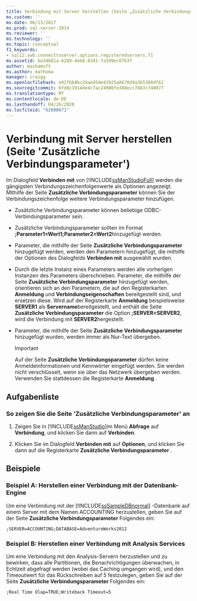 ```yaml
---
title: Verbindung mit Server herstellen (Seite „Zusätzliche Verbindungsparameter“) | Microsoft-Dokumentation
ms.custom: ''
ms.date: 06/13/2017
ms.prod: sql-server-2014
ms.reviewer: ''
ms.technology: ''
ms.topic: conceptual
f1_keywords:
- sql12.swb.connecttoserver.options.registeredservers.f1
ms.assetid: ba34b01a-6289-4eb8-8341-fa3d9ec87b3f
author: mashamsft
ms.author: mathoma
manager: craigg
ms.openlocfilehash: e92fbb8bc29aed54e43925a0670d9a365388df62
ms.sourcegitcommit: 6fd8c1914de4c7ac24900fe388ecc7883c740077
ms.translationtype: MT
ms.contentlocale: de-DE
ms.lasthandoff: 04/26/2020
ms.locfileid: "62808671"
---
```

# <a name="connect-to-server-additional-connection-parameters-page"></a>Verbindung mit Server herstellen (Seite 'Zusätzliche Verbindungsparameter')
  Im Dialogfeld **Verbinden mit** von [!INCLUDE[ssManStudioFull](../includes/ssmanstudiofull-md.md)] werden die gängigsten Verbindungszeichenfolgenwerte als Optionen angezeigt. Mithilfe der Seite **Zusätzliche Verbindungsparameter** können Sie der Verbindungszeichenfolge weitere Verbindungsparameter hinzufügen.  
  
-   Zusätzliche Verbindungsparameter können beliebige ODBC-Verbindungsparameter sein.  
  
-   Zusätzliche Verbindungsparameter sollten im Format **;Parameter1=Wert1;Parameter2=Wert2**hinzugefügt werden.  
  
-   Parameter, die mithilfe der Seite **Zusätzliche Verbindungsparameter** hinzugefügt werden, werden den Parametern hinzugefügt, die mithilfe der Optionen des Dialogfelds **Verbinden mit** ausgewählt wurden.  
  
-   Durch die letzte Instanz eines Parameters werden alle vorherigen Instanzen des Parameters überschrieben. Parameter, die mithilfe der Seite **Zusätzliche Verbindungsparameter** hinzugefügt werden, orientieren sich an den Parametern, die auf den Registerkarten **Anmeldung** und **Verbindungseigenschaften** bereitgestellt sind, und ersetzen diese. Wird auf der Registerkarte **Anmeldung** beispielsweise **SERVER1** als **Servername**bereitgestellt, und enthält die Seite **Zusätzliche Verbindungsparameter** die Option **;SERVER=SERVER2**, wird die Verbindung mit **SERVER2**hergestellt.  
  
-   Parameter, die mithilfe der Seite **Zusätzliche Verbindungsparameter** hinzugefügt wurden, werden immer als Nur-Text übergeben.  
  
    > [!IMPORTANT]  
    >  Auf der Seite **Zusätzliche Verbindungsparameter** dürfen keine Anmeldeinformationen und Kennwörter eingefügt werden. Sie werden nicht verschlüsselt, wenn sie über das Netzwerk übergeben werden. Verwenden Sie stattdessen die Registerkarte **Anmeldung** .  
  
## <a name="task-list"></a>Aufgabenliste  
  
### <a name="to-show-the-additional-connection-parameters-page"></a>So zeigen Sie die Seite 'Zusätzliche Verbindungsparameter' an  
  
1.  Zeigen Sie in [!INCLUDE[ssManStudio](../includes/ssmanstudio-md.md)]im Menü **Abfrage** auf **Verbindung**, und klicken Sie dann auf **Verbinden**.  
  
2.  Klicken Sie im Dialogfeld **Verbinden mit** auf **Optionen**, und klicken Sie dann auf die Registerkarte **Zusätzliche Verbindungsparameter** .  
  
## <a name="examples"></a>Beispiele  
  
### <a name="example-a-connecting-to-the-database-engine"></a>Beispiel A: Herstellen einer Verbindung mit der Datenbank-Engine  
 Um eine Verbindung mit der [!INCLUDE[ssSampleDBnormal](../includes/sssampledbnormal-md.md)] -Datenbank auf einem Server mit dem Namen ACCOUNTING herzustellen, geben Sie auf der Seite **Zusätzliche Verbindungsparameter** Folgendes ein:  
  
```  
;SERVER=ACCOUNTING;DATABASE=AdventureWorks2012  
```  
  
### <a name="example-b-connecting-to-analysis-services"></a>Beispiel B: Herstellen einer Verbindung mit Analysis Services  
 Um eine Verbindung mit den Analysis-Servern herzustellen und zu bewirken, dass alle Partitionen, die Benachrichtigungen überwachen, in Echtzeit abgefragt werden (wobei das Caching umgangen wird), und den Timeoutwert für das Rückschreiben auf 5 festzulegen, geben Sie auf der Seite **Zusätzliche Verbindungsparameter** Folgendes ein:  
  
```  
;Real Time Olap=TRUE;Writeback Timeout=5  
```  
  
  
